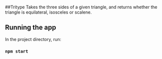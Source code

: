 ##Tritype
Takes the three sides of a given triangle, and returns whether the triangle is equilateral, isosceles or scalene.

## Running the app

In the project directory, run:

### `npm start`
